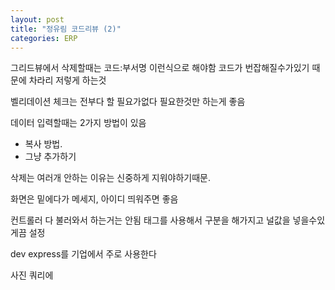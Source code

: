 ```yaml
---
layout: post
title: "정유림 코드리뷰 (2)"
categories: ERP
---
```


그리드뷰에서 삭제할때는 코드:부서명 이런식으로 해야함
코드가 번잡해질수가있기 때문에 차라리 저렇게 하는것

벨리데이션 체크는 전부다 할 필요가없다 필요한것만 하는게 좋음

데이터 입력할때는 2가지 방법이 있음   
   - 복사 방법.
   - 그냥 추가하기

삭제는 여러개 안하는 이유는 신중하게 지워야하기때문.

화면은 밑에다가 메세지, 아이디 띄워주면 좋음

컨트롤러 다 불러와서 하는거는 안됨 태그를 사용해서 구분을 해가지고 널값을 넣을수있게끔 설정

dev express를 기업에서 주로 사용한다 

사진 쿼리에 
